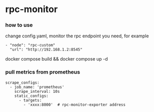# rpc-monitor
### how to use
change config.yaml, monitor the rpc endpoint you need, for example
```
- "node": "rpc-custom"
  "url": "http://192.168.1.2:8545"
```

docker compose build && docker compose up -d

### pull metrics from prometheus
```
scrape_configs:
  - job_name: 'prometheus'
    scrape_interval: 10s
    static_configs:
      - targets:
        - 'xxxx:8000'  # rpc-monitor-exporter address
```
